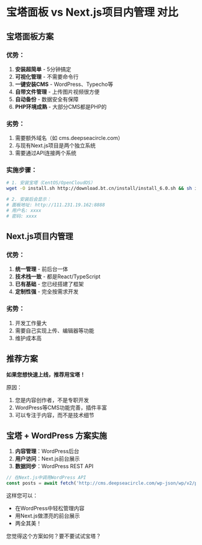 # 宝塔面板 vs Next.js项目内管理 对比

## 宝塔面板方案

### 优势：
1. **安装超简单** - 5分钟搞定
2. **可视化管理** - 不需要命令行
3. **一键安装CMS** - WordPress、Typecho等
4. **自带文件管理** - 上传图片视频很方便
5. **自动备份** - 数据安全有保障
6. **PHP环境成熟** - 大部分CMS都是PHP的

### 劣势：
1. 需要额外域名（如 cms.deepseacircle.com）
2. 与现有Next.js项目是两个独立系统
3. 需要通过API连接两个系统

### 实施步骤：
```bash
# 1. 安装宝塔（CentOS/OpenCloudOS）
wget -O install.sh http://download.bt.cn/install/install_6.0.sh && sh install.sh

# 2. 安装后会显示：
# 面板地址: http://111.231.19.162:8888
# 用户名: xxxx
# 密码: xxxx
```

## Next.js项目内管理

### 优势：
1. **统一管理** - 前后台一体
2. **技术栈一致** - 都是React/TypeScript
3. **已有基础** - 您已经搭建了框架
4. **定制性强** - 完全按需求开发

### 劣势：
1. 开发工作量大
2. 需要自己实现上传、编辑器等功能
3. 维护成本高

## 推荐方案

**如果您想快速上线，推荐用宝塔！**

原因：
1. 您是内容创作者，不是专职开发
2. WordPress等CMS功能完善，插件丰富
3. 可以专注于内容，而不是技术细节

## 宝塔 + WordPress 方案实施

1. **内容管理**：WordPress后台
2. **用户访问**：Next.js前台展示
3. **数据同步**：WordPress REST API

```typescript
// 在Next.js中调用WordPress API
const posts = await fetch('http://cms.deepseacircle.com/wp-json/wp/v2/posts');
```

这样您可以：
- 在WordPress中轻松管理内容
- 用Next.js做漂亮的前台展示
- 两全其美！

您觉得这个方案如何？要不要试试宝塔？